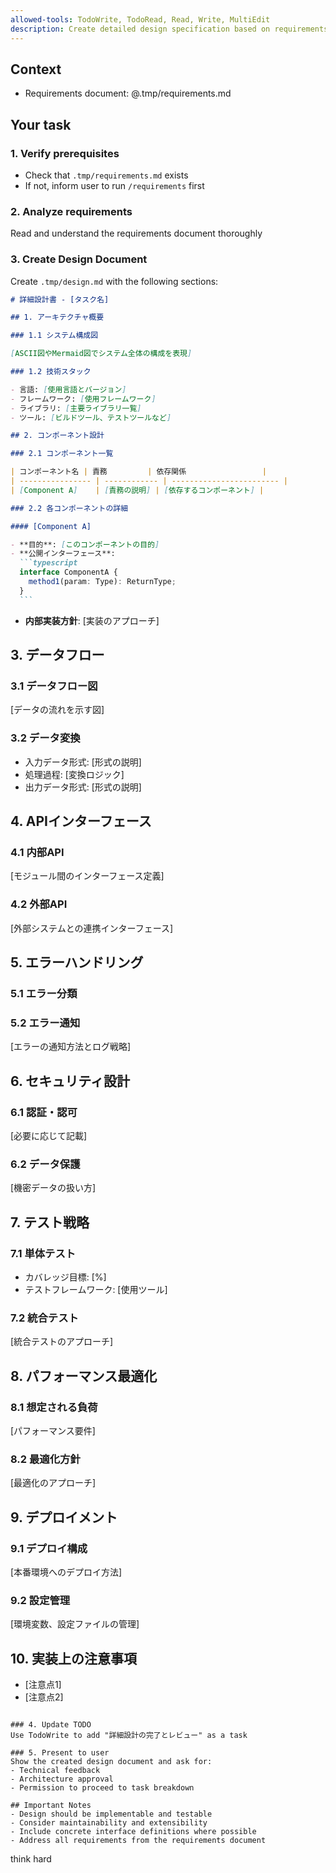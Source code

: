 ```yaml
---
allowed-tools: TodoWrite, TodoRead, Read, Write, MultiEdit
description: Create detailed design specification based on requirements (Stage 2 of Spec-Driven Development)
---
```


## Context

- Requirements document: @.tmp/requirements.md

## Your task

### 1. Verify prerequisites

- Check that `.tmp/requirements.md` exists
- If not, inform user to run `/requirements` first

### 2. Analyze requirements

Read and understand the requirements document thoroughly

### 3. Create Design Document

Create `.tmp/design.md` with the following sections:

````markdown
# 詳細設計書 - [タスク名]

## 1. アーキテクチャ概要

### 1.1 システム構成図

[ASCII図やMermaid図でシステム全体の構成を表現]

### 1.2 技術スタック

- 言語: [使用言語とバージョン]
- フレームワーク: [使用フレームワーク]
- ライブラリ: [主要ライブラリ一覧]
- ツール: [ビルドツール、テストツールなど]

## 2. コンポーネント設計

### 2.1 コンポーネント一覧

| コンポーネント名 | 責務         | 依存関係                 |
| ---------------- | ------------ | ------------------------ |
| [Component A]    | [責務の説明] | [依存するコンポーネント] |

### 2.2 各コンポーネントの詳細

#### [Component A]

- **目的**: [このコンポーネントの目的]
- **公開インターフェース**:
  ```typescript
  interface ComponentA {
    method1(param: Type): ReturnType;
  }
  ```
````

- **内部実装方針**: [実装のアプローチ]

## 3. データフロー

### 3.1 データフロー図

[データの流れを示す図]

### 3.2 データ変換

- 入力データ形式: [形式の説明]
- 処理過程: [変換ロジック]
- 出力データ形式: [形式の説明]

## 4. APIインターフェース

### 4.1 内部API

[モジュール間のインターフェース定義]

### 4.2 外部API

[外部システムとの連携インターフェース]

## 5. エラーハンドリング

### 5.1 エラー分類

### 5.2 エラー通知

[エラーの通知方法とログ戦略]

## 6. セキュリティ設計

### 6.1 認証・認可

[必要に応じて記載]

### 6.2 データ保護

[機密データの扱い方]

## 7. テスト戦略

### 7.1 単体テスト

- カバレッジ目標: [%]
- テストフレームワーク: [使用ツール]

### 7.2 統合テスト

[統合テストのアプローチ]

## 8. パフォーマンス最適化

### 8.1 想定される負荷

[パフォーマンス要件]

### 8.2 最適化方針

[最適化のアプローチ]

## 9. デプロイメント

### 9.1 デプロイ構成

[本番環境へのデプロイ方法]

### 9.2 設定管理

[環境変数、設定ファイルの管理]

## 10. 実装上の注意事項

- [注意点1]
- [注意点2]

```

### 4. Update TODO
Use TodoWrite to add "詳細設計の完了とレビュー" as a task

### 5. Present to user
Show the created design document and ask for:
- Technical feedback
- Architecture approval
- Permission to proceed to task breakdown

## Important Notes
- Design should be implementable and testable
- Consider maintainability and extensibility
- Include concrete interface definitions where possible
- Address all requirements from the requirements document
```

think hard
